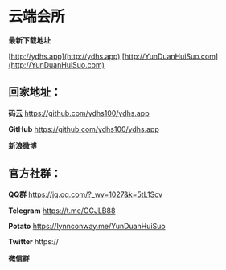 # 云端会所

**最新下载地址** 

[http://ydhs.app](http://ydhs.app)    [http://YunDuanHuiSuo.com](http://YunDuanHuiSuo.com)


## 回家地址：

**码云**  https://github.com/ydhs100/ydhs.app 

**GitHub**  https://github.com/ydhs100/ydhs.app 

**新浪微博**  



## 官方社群：

**QQ群**  https://jq.qq.com/?_wv=1027&k=5tL1Scv 

**Telegram**  https://t.me/GCJLB88 

**Potato**  https://lynnconway.me/YunDuanHuiSuo 

**Twitter**  https://

**微信群**  



